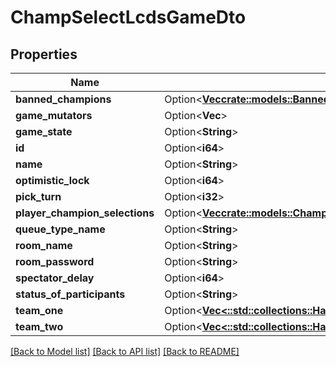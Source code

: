 # ChampSelectLcdsGameDto

## Properties

Name | Type | Description | Notes
------------ | ------------- | ------------- | -------------
**banned_champions** | Option<[**Vec<crate::models::BannedChampion>**](BannedChampion.md)> |  | [optional]
**game_mutators** | Option<**Vec<String>**> |  | [optional]
**game_state** | Option<**String**> |  | [optional]
**id** | Option<**i64**> |  | [optional]
**name** | Option<**String**> |  | [optional]
**optimistic_lock** | Option<**i64**> |  | [optional]
**pick_turn** | Option<**i32**> |  | [optional]
**player_champion_selections** | Option<[**Vec<crate::models::ChampSelectLcdsPlayerChampionSelectionDto>**](ChampSelectLcdsPlayerChampionSelectionDTO.md)> |  | [optional]
**queue_type_name** | Option<**String**> |  | [optional]
**room_name** | Option<**String**> |  | [optional]
**room_password** | Option<**String**> |  | [optional]
**spectator_delay** | Option<**i64**> |  | [optional]
**status_of_participants** | Option<**String**> |  | [optional]
**team_one** | Option<[**Vec<::std::collections::HashMap<String, serde_json::Value>>**](map.md)> |  | [optional]
**team_two** | Option<[**Vec<::std::collections::HashMap<String, serde_json::Value>>**](map.md)> |  | [optional]

[[Back to Model list]](../README.md#documentation-for-models) [[Back to API list]](../README.md#documentation-for-api-endpoints) [[Back to README]](../README.md)


